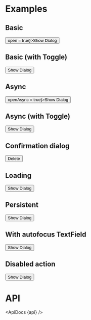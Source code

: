 <script>
  import { mdiTrashCan } from '@mdi/js';

  import api from '$lib/components/Dialog.svelte?raw&sveld';
  import ApiDocs from '$lib/components/ApiDocs.svelte';

  import Button from '$lib/components/Button.svelte';
  import Dialog from '$lib/components/Dialog.svelte';
  import Preview from '$lib/components/Preview.svelte';
  import TextField from '$lib/components/TextField.svelte';
  import Toggle from '$lib/components/Toggle.svelte';

  let open = false;
  let openAsync = false;
  let loading = false;
</script>

# Examples

## Basic

<Preview>
  <Button on:click={() => open = true}>Show Dialog</Button>
  <Dialog bind:open>
    <div slot="title">Are you sure you want to do that?</div>
    <div slot="actions">
      <Button variant="filled" color="blue">
        Close
      </Button>
    </div>
  </Dialog>
</Preview>

## Basic (with Toggle)

<Preview>
  <Toggle let:on={open} let:toggle>
    <Button on:click={toggle}>Show Dialog</Button>
    <Dialog {open} on:close={toggle}>
      <div slot="title">Are you sure you want to do that?</div>
      <div slot="actions">
        <Button variant="filled" color="blue">
          Close
        </Button>
      </div>
    </Dialog>
  </Toggle>
</Preview>

## Async

<Preview>
  <Button on:click={() => openAsync = true}>Show Dialog</Button>
  <Dialog bind:open={openAsync} {loading} persistent={loading}>
    <div slot="title">Are you sure you want to do that?</div>
    <div slot="actions">
      <Button
        on:click={(e) => {
            // Wait for response before closing (done explicitly)
          e.stopPropagation();
          loading = true;
          setTimeout(() => {
            loading = false;
            openAsync = false
          }, 1000)
        }}
        variant="filled" color="blue"
      >
        Save
      </Button>
      <Button>Cancel</Button>
    </div>
  </Dialog>
</Preview>

## Async (with Toggle)

<Preview>
  <Toggle let:on={open} let:toggleOn let:toggleOff>
    <Button on:click={toggleOn}>Show Dialog</Button>
    <Dialog {open} on:close={toggleOff} {loading} persistent={loading}>
      <div slot="title">Are you sure you want to do that?</div>
      <div slot="actions">
        <Button
          on:click={(e) => {
            // Wait for response before closing (done explicitly)
            e.stopPropagation();
            loading = true;
            setTimeout(() => {
              loading = false;
              toggleOff();
            }, 1000)
          }}
          variant="filled" color="blue"
        >
          Save
        </Button>
        <Button>Cancel</Button>
      </div>
    </Dialog>
  </Toggle>
</Preview>

## Confirmation dialog

<Preview>
  <Toggle let:on={open} let:toggle>
    <Button icon={mdiTrashCan} on:click={toggle} class="text-red-500">
      Delete
    </Button>
    <Dialog {open} on:close={toggle}>
      <div slot="title">Are you sure?</div>
      <div class="px-6 py-3">
        This will permanently delete the item and can not be undone.
      </div>
      <div slot="actions">
        <Button
          on:click={() => { console.log('Deleting item...') }}
          class="bg-red-500 text-white hover:bg-red-600"
        >
          Yes, delete item
        </Button>
        <Button>Cancel</Button>
      </div>
    </Dialog>
  </Toggle>
</Preview>

## Loading

<Preview>
  <Toggle let:on={open} let:toggle>
    <Button on:click={toggle}>Show Dialog</Button>
    <Dialog {open} on:close={toggle} loading>
      <div slot="title">Are you sure you want to do that?</div>
      <div slot="actions">
        <Button variant="filled" color="blue">
          Close
        </Button>
      </div>
    </Dialog>
  </Toggle>
</Preview>

## Persistent

<Preview>
  <Toggle let:on={open} let:toggle>
    <Button on:click={toggle}>Show Dialog</Button>
    <Dialog {open} on:close={toggle} persistent>
      <div slot="title">Are you sure you want to do that?</div>
      <div slot="actions">
        <Button variant="filled" color="blue">Yes</Button>
        <Button>No</Button>
      </div>
    </Dialog>
  </Toggle>
</Preview>

## With autofocus TextField

<Preview>
  <Toggle let:on={open} let:toggle>
    <Button on:click={toggle}>Show Dialog</Button>
    <Dialog {open} on:close={toggle}>
      <div slot="title">How old are you?</div>
      <div class="p-2">
        <TextField label="Age" autofocus />
      </div>
      <div slot="actions">
        <Button variant="filled" color="blue">OK</Button>
        <Button>Cancel</Button>
      </div>
    </Dialog>
  </Toggle>
</Preview>

## Disabled action

<Preview>
  <Toggle let:on={open} let:toggle>
    <Button on:click={toggle}>Show Dialog</Button>
    <Dialog {open} on:close={toggle}>
      <div slot="title">Are you sure you want to do that?</div>
      <div slot="actions">
        <Button variant="filled" color="blue" disabled>
          Don't touch
        </Button>
        <Button>
          Close
        </Button>
      </div>
    </Dialog>
  </Toggle>
</Preview>

# API

<ApiDocs {api} />
